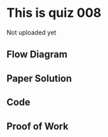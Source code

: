 # This is quiz 008
Not uploaded yet

## Flow Diagram



## Paper Solution



## Code





## Proof of Work
